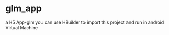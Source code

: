 # glm_app
a H5 App-glm
you can use HBuilder to import this project and run in android Virtual Machine
